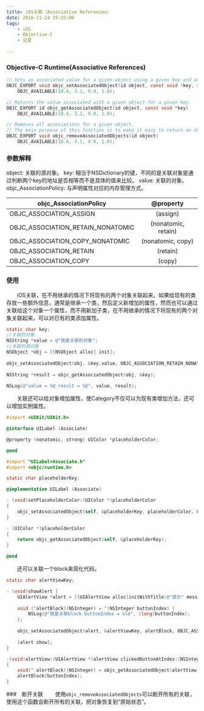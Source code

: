 ```yaml
---
title: iOS关联（Associative References）
date: 2016-11-24 15:25:06
tags: 
	- iOS
	- Objective-C
	- 记录
	
---
```

### Objective-C Runtime(Associative References)

```objectivec 
// Sets an associated value for a given object using a given key and association policy.
OBJC_EXPORT void objc_setAssociatedObject(id object, const void *key, id value, objc_AssociationPolicy policy)
    OBJC_AVAILABLE(10.6, 3.1, 9.0, 1.0);

// Returns the value associated with a given object for a given key.
OBJC_EXPORT id objc_getAssociatedObject(id object, const void *key)
    OBJC_AVAILABLE(10.6, 3.1, 9.0, 1.0);

// Removes all associations for a given object.
// The main purpose of this function is to make it easy to return an object to a "pristine state”. You should not use this function for general removal of associations from objects, since it also removes associations that other clients may have added to the object. Typically you should use objc_setAssociatedObject(_:_:_:_:) with a nil value to clear an association.
OBJC_EXPORT void objc_removeAssociatedObjects(id object)
    OBJC_AVAILABLE(10.6, 3.1, 9.0, 1.0);
``` 
### 参数解释
object: 关联的源对象。
key: 相当于NSDictionary的键，不同的是关联对象是通过判断两个key的地址是否相等而不是具体的值来比较。
value: 关联的对象。
objc_AssociationPolicy: 与声明属性对应的内存管理方式。

| objc_AssociationPolicy			   | @property           |
| --------------------------------- |:-------------------:|
| OBJC_ASSOCIATION_ASSIGN           | (assign)            |
| OBJC_ASSOCIATION_RETAIN_NONATOMIC | (nonatomic, retain) |
| OBJC_ASSOCIATION_COPY_NONATOMIC   | (nonatomic, copy)   |
| OBJC_ASSOCIATION_RETAIN           | (retain)            |
| OBJC_ASSOCIATION_COPY             | (copy)              |

<!--more-->
### 使用
　　iOS关联，在不用继承的情况下将现有的两个对象关联起来。如果给现有的类存放一些额外信息，通常是继承一个类，然后定义新增加的属性，然而也可以通过关联给这个对象一个属性，而不用新加子类，在不用继承的情况下将现有的两个对象关联起来，可以对已有的类添加属性。

```objectivec 
static char key;
//关联的对象
NSString *value = @"我是关联的对象";
//关联的源对象
NSObject *obj = [[NSObject alloc] init];
    
objc_setAssociatedObject(obj, &key,value, OBJC_ASSOCIATION_RETAIN_NONATOMIC);
    
NSString *result = objc_getAssociatedObject(obj, &key);
    
NSLog(@"value = %@ result = %@", value, result);
``` 
　　关联还可以给对象增加属性，使Category不仅可以为现有类增加方法，还可以增加实例属性。

```objectivec 
#import <UIKit/UIKit.h>

@interface UILabel (Associate)

@property (nonatomic, strong) UIColor *placeholderColor;

@end
``` 

```objectivec
#import "UILabel+Associate.h"
#import <objc/runtime.h>

static char placeholderKey;

@implementation UILabel (Associate)

- (void)setPlaceholderColor:(UIColor *)placeholderColor
{
    objc_setAssociatedObject(self, &placeholderKey, placeholderColor, OBJC_ASSOCIATION_RETAIN_NONATOMIC);
}

- (UIColor *)placeholderColor
{
    return objc_getAssociatedObject(self, &placeholderKey);
}

@end
``` 
　　还可以关联一个block来简化代码。

```objectivec
static char alertViewKey;

- (void)showAlert {
	UIAlertView *alert = [[UIAlertView alloc]initWithTitle:@"提示" message:@"我是关联block" delegate:self cancelButtonTitle:@"取消" otherButtonTitles:@"确定", nil];
    
    void (^alertBlock)(NSInteger) = ^(NSInteger buttonIndex) {
        NSLog(@"我是关联block buttonIndex = %ld", (long)buttonIndex);
    };
    
    objc_setAssociatedObject(alert, &alertViewKey, alertBlock, OBJC_ASSOCIATION_COPY);//将block 与alert关联
    
    [alert show];
}

-(void)alertView:(UIAlertView *)alertView clickedButtonAtIndex:(NSInteger)buttonIndex
{   
    void(^ alertBlock)(NSInteger) = objc_getAssociatedObject(alertView, &alertViewKey);
    alertBlock(buttonIndex);
}
``` 
###　断开关联
　　使用`objc_removeAssociatedObjects`可以断开所有的关联，使用这个函数会断开所有的关联，把对象恢复到“原始状态”。